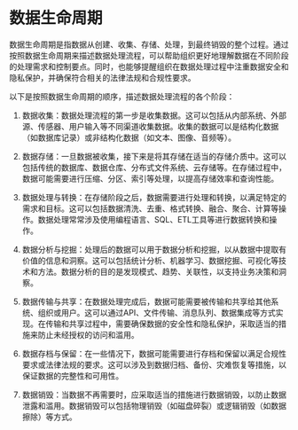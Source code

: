 # 数据生命周期

数据生命周期是指数据从创建、收集、存储、处理，到最终销毁的整个过程。通过按照数据生命周期来描述数据处理流程，可以帮助组织更好地理解数据在不同阶段的处理需求和控制要点。同时，也能够提醒组织在数据处理过程中注重数据安全和隐私保护，并确保符合相关的法律法规和合规性要求。

以下是按照数据生命周期的顺序，描述数据处理流程的各个阶段：

1. 数据收集：数据处理流程的第一步是收集数据。这可以包括从内部系统、外部源、传感器、用户输入等不同渠道收集数据。收集的数据可以是结构化数据（如数据库记录）或非结构化数据（如文本、图像、音频等）。

2. 数据存储：一旦数据被收集，接下来是将其存储在适当的存储介质中。这可以包括传统的数据库、数据仓库、分布式文件系统、云存储等。在存储过程中，数据可能需要进行压缩、分区、索引等处理，以提高存储效率和查询性能。

3. 数据处理与转换：在存储阶段之后，数据需要进行处理和转换，以满足特定的需求和目标。这可以包括数据清洗、去重、格式转换、融合、聚合、计算等操作。数据处理常常涉及使用编程语言、SQL、ETL工具等进行数据转换和操作。

4. 数据分析与挖掘：处理后的数据可以用于数据分析和挖掘，以从数据中提取有价值的信息和洞察。这可以包括统计分析、机器学习、数据挖掘、可视化等技术和方法。数据分析的目的是发现模式、趋势、关联性，以支持业务决策和洞察。

5. 数据传输与共享：在数据处理完成后，数据可能需要被传输和共享给其他系统、组织或用户。这可以通过API、文件传输、消息队列、数据集成等方式实现。在传输和共享过程中，需要确保数据的安全性和隐私保护，采取适当的措施来防止未经授权的访问和滥用。

6. 数据存档与保留：在一些情况下，数据可能需要进行存档和保留以满足合规性要求或法律法规的要求。这可以涉及到数据归档、备份、灾难恢复等措施，以保证数据的完整性和可用性。

7. 数据销毁：当数据不再需要时，应采取适当的措施进行数据销毁，以防止数据泄露和滥用。数据销毁可以包括物理销毁（如磁盘碎裂）或逻辑销毁（如数据擦除）等方式。
